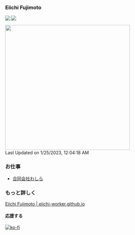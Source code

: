 ### Eiichi Fujimoto

<a href="https://github.com/anuraghazra/github-readme-stats">
  <img align="left" src="https://github-readme-stats.vercel.app/api?username=eiichi-worker&count_private=true&show_icons=true" />
</a>
<a href="https://github.com/anuraghazra/github-readme-stats">
  <img src="https://github-readme-stats.vercel.app/api/top-langs/?username=eiichi-worker" />
</a>

<!--START_SECTION:lapras-card-->
<a href="https://lapras.com/public/eiichi" target="_blank" rel="noopener noreferrer"><img src="https://lapras-card-generator.vercel.app/api/svg?e=3.21&b=2.85&i=3.19&b1=%23ff7b00&b2=%23ffcead&i1=%23fea743&i2=%23fed6a9&l=ja" width="400" ></a>  
Last Updated on 1/25/2023, 12:04:18 AM
<!--END_SECTION:lapras-card-->

### お仕事

- [合同会社わしら](https://washira.co/)

### もっと詳しく
[Eiichi Fujimoto | eiichi-worker.github.io](https://github.com/eiichi-worker/eiichi-worker.github.io/blob/main/README.md)

#### 応援する

[![ko-fi](https://ko-fi.com/img/githubbutton_sm.svg)](https://ko-fi.com/M4M351104)
